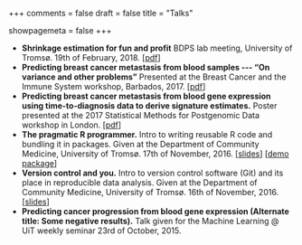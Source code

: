 +++
comments = false
draft = false
title = "Talks"

showpagemeta = false
+++

* __Shrinkage estimation for fun and profit__
BDPS lab meeting, University of Tromsø. 19th of February, 2018. \[[pdf](/pdfs/shrinkage_estimation.pdf)\]
* __Predicting breast cancer metastasis from blood samples --- “On variance and other problems”__
Presented at the Breast Cancer and the Immune System workshop, Barbados, 2017. \[[pdf](/pdfs/barbados2017.pdf)\]
* __Predicting breast cancer metastasis from blood gene expression using time-to-diagnosis data to derive signature estimates.__
Poster presented at the 2017 Statistical Methods for Postgenomic Data workshop in London. \[[pdf](/pdfs/poster-smpgd2017.pdf)\]
* __The pragmatic R programmer.__
Intro to writing reusable R code and bundling it in packages. Given at the Department of Community Medicine, University of Tromsø. 17th of November, 2016. \[[slides](/pdfs/pragmatic_r.pdf)\] \[[demo package](https://github.com/3inar/tinypackage/)\]
* __Version control and you.__
Intro to version control software (Git) and its place in reproducible data analysis. Given at the Department of Community Medicine, University of Tromsø. 16th of November, 2016. \[[slides](/pdfs/version_control_and_you.pdf)\]
* __Predicting cancer progression from blood gene expression (Alternate title: Some negative results).__
Talk given for the Machine Learning @ UiT weekly seminar 23rd of October, 2015.
